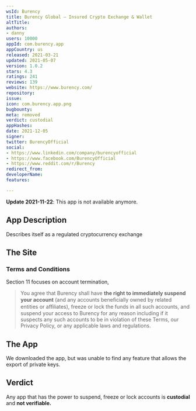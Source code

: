 ```yaml
---
wsId: Burency
title: Burency Global – Insured Crypto Exchange & Wallet
altTitle: 
authors:
- danny
users: 10000
appId: com.burency.app
appCountry: us
released: 2021-03-21
updated: 2021-05-07
version: 1.0.2
stars: 4.3
ratings: 241
reviews: 139
website: https://www.burency.com/
repository: 
issue: 
icon: com.burency.app.png
bugbounty: 
meta: removed
verdict: custodial
appHashes: 
date: 2021-12-05
signer: 
twitter: BurencyOfficial
social:
- https://www.linkedin.com/company/burencyofficial
- https://www.facebook.com/BurencyOfficial
- https://www.reddit.com/r/Burency
redirect_from: 
developerName: 
features: 

---
```


**Update 2021-11-22**: This app is not available anymore.

## App Description

Describes itself as a regulated cryptocurrency exchange

## The Site

### Terms and Conditions

Section 11 focuses on account termination,

> You agree that Burency shall have **the right to immediately suspend your account** (and any accounts beneﬁcially owned by related entities or aﬃliates), freeze or lock the funds in all such accounts, and suspend your access to Burency for any reason including if it suspects any such accounts to be in violation of these Terms, our Privacy Policy, or any applicable laws and regulations.

## The App

We downloaded the app, but was unable to find any feature that allows the export of private keys.

## Verdict

Any app that has the power to suspend, freeze or lock accounts is **custodial** and **not verifiable.**

